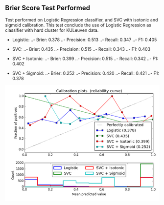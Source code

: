 ## Brier Score Test Performed

Test performed on Logistic Regression classifier, and SVC with isotonic and sigmoid calibration.
This test conclude the use of Logistic Regression as classifier with hard cluster for KULeuven data.

* Logistic:
        ..- Brier: 0.378
        ..- Precision: 0.513
        ..- Recall: 0.347
        ..- F1: 0.405

* SVC:
        ..- Brier: 0.435
        ..- Precision: 0.515
        ..- Recall: 0.343
        ..- F1: 0.403

* SVC + Isotonic:
        ..- Brier: 0.399
        ..- Precision: 0.515
        ..- Recall: 0.342
        ..- F1: 0.402

* SVC + Sigmoid:
        ..- Brier: 0.252
        ..- Precision: 0.420
        ..- Recall: 0.421
        ..- F1: 0.378
		
![alt text](https://raw.githubusercontent.com/rxgranda/uncertaintyServerComponents/master/doc/calibration_test/Hard_classification/calibration_SVC_hard_clustering.png)
